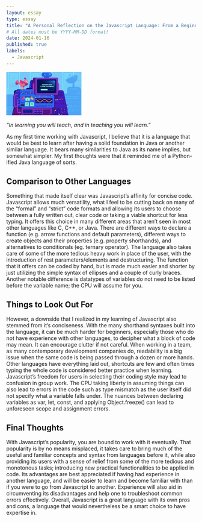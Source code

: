 ```yaml
---
layout: essay
type: essay
title: "A Personal Reflection on the Javascript Language: From a Beginners Perspective"
# All dates must be YYYY-MM-DD format!
date: 2024-01-16
published: true
labels:
  - Javascript
---
```


<img width="200px" class="rounded float-start pe-4" src="../img/difficulty/769cfa9d.jpg">

*“In learning you will teach, and in teaching you will learn.”*

As my first time working with Javascript, I believe that it is a language that would be best to learn after having a solid foundation in Java or another similar language. It bears many similarities to Java as its name implies, but somewhat simpler. My first thoughts were that it reminded me of a Python-ified Java language of sorts. 

## Comparison to Other Languages
Something that made itself clear was Javascript’s affinity for concise code. Javascript allows much versatility, what I feel to be cutting back on many of the “formal” and “strict” code formats and allowing its users to choose between a fully written out, clear code or taking a viable shortcut for less typing. It offers this choice in many different areas that aren’t seen in most other languages like C, C++, or Java. There are different ways to declare a function (e.g. arrow functions and default parameters), different ways to create objects and their properties (e.g. property shorthands), and alternatives to conditionals (eg. ternary operator). The language also takes care of some of the more tedious heavy work in place of the user, with the introduction of rest parameters/elements and destructuring. The function that it offers can be coded by hand, but is made much easier and shorter by just utilizing the simple syntax of ellipses and a couple of curly braces. Another notable difference is datatypes of variables do not need to be listed before the variable name; the CPU will assume for you.

## Things to Look Out For
However, a downside that I realized in my learning of Javascript also stemmed from it’s conciseness. With the many shorthand syntaxes built into the language, it can be much harder for beginners, especially those who do not have experience with other languages, to decipher what a block of code may mean. It can encourage clutter if not careful. When working in a team, as many contemporary development companies do, readability is a big issue when the same code is being passed through a dozen or more hands. Other languages have everything laid out, shortcuts are few and often times typing the whole code is considered better practice when learning. Javascript’s freedom for users in selecting their coding style may lead to confusion in group work. The CPU taking liberty in assuming things can also lead to errors in the code such as type mismatch as the user itself did not specify what a variable falls under. The nuances between declaring variables as var, let, const, and applying Object.freeze() can lead to unforeseen scope and assignment errors.

## Final Thoughts
With Javascript’s popularity, you are bound to work with it eventually. That popularity is by no means misplaced, it takes care to bring much of the useful and familiar concepts and syntax from languages before it, while also providing its users with a sense of relief from some of the more tedious and monotonous tasks; introducing new practical functionalities to be applied in code. Its advantages are best appreciated if having had experience in another language, and will be easier to learn and become familiar with than if you were to go from Javascript to another. Experience will also aid in circumventing its disadvantages and help one to troubleshoot common errors effectively. Overall, Javascript is a great language with its own pros and cons, a language that would nevertheless be a smart choice to have expertise in.
